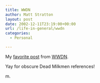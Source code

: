 ```yaml
---
title: WWDN
author: Matt Stratton
layout: post
date: 2002-12-11T23:19:00+00:00
url: /life-in-general/wwdn
categories:
  - Personal

---
```

My [favorite post][1] from [WWDN][2].

Yay for obscure Dead Milkmen references!

m.

 [1]: https://www.wilwheaton.net/mt/archives/001115.php#001115
 [2]: https://www.wilwheaton.net
